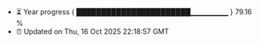 - ⏳ Year progress { ███████████████████████▁▁▁▁▁▁▁ } 79.16 %
- ⏰ Updated on Thu, 16 Oct 2025 22:18:57 GMT


